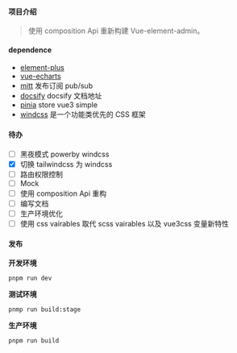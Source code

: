 #### 项目介绍

> 使用 composition Api 重新构建 Vue-element-admin。

#### dependence

- [element-plus](https://element-plus.gitee.io/zh-CN/)
- [vue-echarts](github.com/ecomfe/vue-echarts)
- [mitt](github.com/developit/mitt) 发布订阅 pub/sub
- [docsify](https://docsify.js.org/#/) docsify 文档地址
- [pinia](https://github.com/posva/pinia) store vue3 simple
- [windcss](https://windicss.org/) 是一个功能类优先的 CSS 框架

#### 待办

- [ ] 黑夜模式 powerby windcss
- [x] 切换 tailwindcss 为 windcss
- [ ] 路由权限控制
- [ ] Mock
- [ ] 使用 composition Api 重构
- [ ] 编写文档
- [ ] 生产环境优化
- [ ] 使用 css vairables 取代 scss vairables 以及 vue3css 变量新特性

#### 发布

**开发环境**

```
pnpm run dev
```

**测试环境**

```
pnmp run build:stage
```

**生产环境**

```
pnpm run build
```

